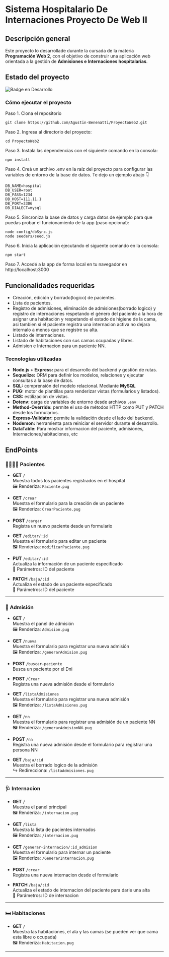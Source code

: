 
# Sistema Hospitalario De Internaciones Proyecto De Web II



## Descripción general 

Este proyecto lo desarrollade durante la cursada de la materia **Programación Web 2**, con el objetivo de construir una aplicación web orientada a la gestión de **Admisiones e Internaciones hospitalarias**.

## Estado del proyecto 

![Badge en Desarrollo](https://img.shields.io/badge/🚧%20ESTADO-EN%20DESARROLLO-yellow)


### Cómo ejecutar el proyecto 

Paso 1. Clona el repositorio
```
git clone https://github.com/Agustin-Benenatti/ProyectoWeb2.git
```
Paso 2. Ingresa al directorio del proyecto: 
```
cd ProyectoWeb2
```
Paso 3. Instala las dependencias con el siguiente comando en la consola:
```
npm install
```
Paso 4. Creá un archivo .env en la raíz del proyecto para configurar las variables de entorno de la base de datos. Te dejo un ejemplo abajo 👇
```
DB_NAME=hospital
DB_USER=root
DB_PASS=1234
DB_HOST=111.11.1
DB_PORT=3306
DB_DIALECT=mysql
```

Paso 5. Sincroniza la base de datos y carga datos de ejemplo para que puedas probar el funcionamiento de la app (paso opcional):
```
node config/dbSync.js
node seeders/seed.js
```
Paso 6. Inicia la aplicación ejecutando el siguente comando en la consola:
```
npm start
```

Paso 7. Accedé a la app de forma local en tu navegador en http://localhost:3000


## Funcionalidades requeridas 

- Creación, edición y borrado(logico) de pacientes.
- Lista de pacientes.
- Registro de admisiones, eliminación de admisiones(borrado logico) y registro de internaciones respetando el género del paciente a la hora de asignar una habitación y respetando el estado de higiene de la cama, asi tambien si el paciente registra una internacion activa no dejara internalo a menos que se registre su alta.
- Listado de internaciones.
- Listado de habitaciones con sus camas ocupadas y libres.
- Admision e Internacion para un paciente NN.

### Tecnologías utilizadas 
- **Node.js + Express:** para el desarrollo del backend y gestión de rutas.
- **Sequelize:** ORM para definir los modelos, relaciones y ejecutar consultas a la base de datos.
- **SQL:** comprensión del modelo relacional. Mediante **MySQL**
- **PUG:** motor de plantillas para renderizar vistas (formularios y listados).
- **CSS:** estilización de vistas.
- **Dotenv:** carga de variables de entorno desde archivos `.env`
- **Method-Override:** permite el uso de métodos HTTP como PUT y PATCH desde los formularios.
- **Express-Validator:** permite la validación desde el lado del backend.
- **Nodemon:** herramienta para reiniciar el servidor durante el desarrollo.
- **DataTable:** Para mostrar informacion del paciente, admisiones, Internaciones,habitaciones, etc

## EndPoints 

### 🧍‍♂️🧍‍♀️ Pacientes

- **GET** `/`  
  Muestra todos los pacientes registrados en el hospital  
  🖼️ Renderiza: `Paciente.pug`


- **GET** `/crear`  
  Muestra el formulario para la creación de un paciente  
  🖼️ Renderiza: `CrearPaciente.pug`

- **POST** `/cargar`  
  Registra un nuevo paciente desde un formulario

- **GET** `/editar/:id`  
  Muestra el formulario para editar un paciente  
  🖼️ Renderiza: `modificarPaciente.pug`

- **PUT** `/editar/:id`  
  Actualiza la información de un paciente especificado  
  🧾 Parámetros: ID del paciente

- **PATCH** `/baja/:id`  
  Actualiza el estado de un paciente especificado  
  🧾 Parámetros: ID del paciente

---

### 📖 Admisión

- **GET** `/`  
  Muestra el panel de admisión  
  🖼️ Renderiza: `Admision.pug`

- **GET** `/nueva`  
  Muestra el formulario para registrar una nueva admisión  
  🖼️ Renderiza: `/generarAdmision.pug`

- **POST** `/buscar-paciente`  
  Busca un paciente por el Dni  
  
- **POST** `/Crear`  
  Registra una nueva admisión desde el formulario  
  
- **GET** `/listaAdmisiones`  
  Muestra el formulario para registrar una nueva admisión  
  🖼️ Renderiza: `/listaAdmisiones.pug`

- **GET** `/nn`  
  Muestra el formulario para registrar una admisión de un paciente NN  
  🖼️ Renderiza: `/generarAdmisionNN.pug`

- **POST** `/nn`  
  Registra una nueva admisión desde el formulario para registrar una persona NN  
  

- **GET** `/baja/:id`  
  Muestra el borrado logico de la admisión  
  ↪ Redirecciona: `/listaAdmisiones.pug`

---

### 🩺 Internacion

- **GET** `/`  
  Muestra el panel principal  
  🖼️ Renderiza: `/internacion.pug`

- **GET** `/lista`  
  Muestra la lista de pacientes internados  
  🖼️ Renderiza: `/internacion.pug`

- **GET** `/generar-internacion/:id_admision`  
  Muestra el formulario para internar un paciente  
  🖼️ Renderiza: `/GenerarInternacion.pug`

- **POST** `/crear`  
  Registra una nueva internacion desde el formulario 
  
- **PATCH** `/baja/:id`  
  Actualiza el estado de internacion del paciente para darle una alta  
  🧾 Parámetros: ID de internacion

---

### 🛏️ Habitaciones

- **GET** `/`  
  Muestra las habitaciones, el ala y las camas (se pueden ver que cama esta libre o ocupada)   
  🖼️ Renderiza: `Habitacion.pug`


---


